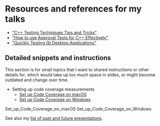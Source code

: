 <a id="top"></a>

# Resources and references for my talks

* ["C++ Testing Techniques Tips and Tricks"](https://github.com/claremacrae/talks/blob/master/Cpp_Testing_Techniques_Tips_and_Tricks.md#top)
* ["How to use Approval Tests for C++ Effectively"](How_to_use_Approval_Tests_for_C++_Effectively.md#top)
* ["Quickly Testing Qt Desktop Applications"](Quickly_Testing_Qt_Desktop_Applications.md#top)

## Detailed snippets and instructions

This section is for small topics that I want to shared instructions or other details for, which would take up too much space in slides, or might become outdated and change over time.

* Setting up code coverage measurements
    * [Set up Code Coverage on macOS](HowTos/Set_up_Code_Coverage_on_macOS.md)
    * [Set up Code Coverage on Windows](HowTos/Set_up_Code_Coverage_on_Windows.md)

Set_up_Code_Coverage_on_macOS
Set_up_Code_Coverage_on_Windows


See also my [list of past and future presentations](https://claremacrae.co.uk/conferences/presentations.html).

